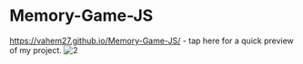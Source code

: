 # Memory-Game-JS
https://vahem27.github.io/Memory-Game-JS/ - tap here for a quick preview of my project.
![2](https://user-images.githubusercontent.com/60319108/151677181-32b8c494-6cbb-4ba2-b325-488847d87770.png)
